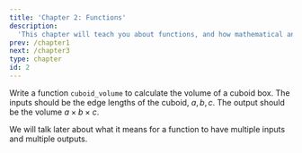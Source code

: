 ```yaml
---
title: 'Chapter 2: Functions'
description:
  'This chapter will teach you about functions, and how mathematical and computational versions differ.'
prev: /chapter1
next: /chapter3
type: chapter
id: 2
---
```


<exercise id="1" title="Introduction" type="slides">

<slides source="chapter2_01_introduction">
</slides>

</exercise>

<exercise id="2" title="Cuboid volume">

Write a function `cuboid_volume` to calculate the volume of a cuboid box. The inputs should be the edge lengths of the cuboid, $a, b, c$. The output should be the volume $a \times b \times c$.

<codeblock id="02_02">

We will talk later about what it means for a function to have multiple inputs and multiple outputs.

</codeblock>

</exercise>

<exercise id="3" title="Documentation" type="slides">

<slides source="chapter2_03_documentation">
</slides>

</exercise>
